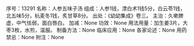 序号：13291
名称：人参五味子汤
组成：人参1钱，漂白术1钱5分，白云苓1钱，北五味5分，杭麦冬1钱，炙甘草8分。
出处：《幼幼集成》卷三。
主治：久嗽脾虚，中气怯弱，面白唇白。
加减：None
功效：None
用法用量：加生姜3片，大枣3枚，水煎，温服。
制备方法：None
临床应用：None
各家论述：None
用药禁忌：None
附注：None
